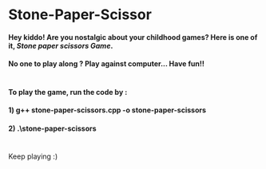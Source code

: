 # Stone-Paper-Scissor
#### Hey kiddo! Are you nostalgic about your childhood games? Here is one of it, *Stone paper scissors Game*. 
#### No one to play along ? Play against computer... Have fun!!
#    
#### To play the game, run the code by :
#### 1) g++ stone-paper-scissors.cpp -o stone-paper-scissors
#### 2) .\stone-paper-scissors
# 
Keep playing :)
